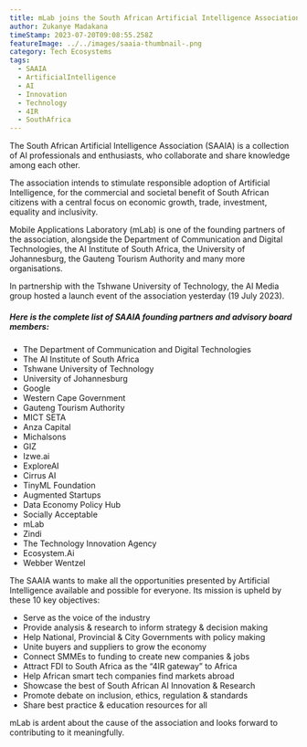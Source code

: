 ```yaml
---
title: mLab joins the South African Artificial Intelligence Association
author: Zukanye Madakana
timeStamp: 2023-07-20T09:08:55.258Z
featureImage: ../../images/saaia-thumbnail-.png
category: Tech Ecosystems
tags:
  - SAAIA
  - ArtificialIntelligence
  - AI
  - Innovation
  - Technology
  - 4IR
  - SouthAfrica
---
```

The South African Artificial Intelligence Association (SAAIA) is a collection of AI professionals and enthusiasts, who collaborate and share knowledge among each other.

The association intends to stimulate responsible adoption of Artificial Intelligence, for the commercial and societal benefit of South African citizens with a central focus on economic growth, trade, investment, equality and inclusivity.  

Mobile Applications Laboratory (mLab) is one of the founding partners of the association, alongside the Department of Communication and Digital Technologies, the AI Institute of South Africa, the University of Johannesburg, the Gauteng Tourism Authority and many more organisations. 

In partnership with the Tshwane University of Technology, the AI Media group hosted a launch event of the association yesterday (19 July 2023). 

##### Here is the complete list of SAAIA founding partners and advisory board members: 

* The Department of Communication and Digital Technologies
* The AI Institute of South Africa
* Tshwane University of Technology
* University of Johannesburg
* Google
* Western Cape Government
* Gauteng Tourism Authority
* MICT SETA
* Anza Capital
* Michalsons
* GIZ
* Izwe.ai
* ExploreAI
* Cirrus AI
* TinyML Foundation
* Augmented Startups
* Data Economy Policy Hub
* Socially Acceptable
* mLab
* Zindi
* The Technology Innovation Agency
* Ecosystem.Ai
* Webber Wentzel

The SAAIA wants to make all the opportunities presented by Artificial Intelligence available and possible for everyone. Its mission is upheld by these 10 key objectives: 

* Serve as the voice of the industry
* Provide analysis & research to inform strategy & decision making
* Help National, Provincial & City Governments with policy making
* Unite buyers and suppliers to grow the economy
* Connect SMMEs to funding to create new companies & jobs
* Attract FDI to South Africa as the “4IR gateway” to Africa
* Help African smart tech companies find markets abroad
* Showcase the best of South African AI Innovation & Research
* Promote debate on inclusion, ethics, regulation & standards
* Share best practice & education resources for all

mLab is ardent about the cause of the association and looks forward to contributing to it meaningfully.